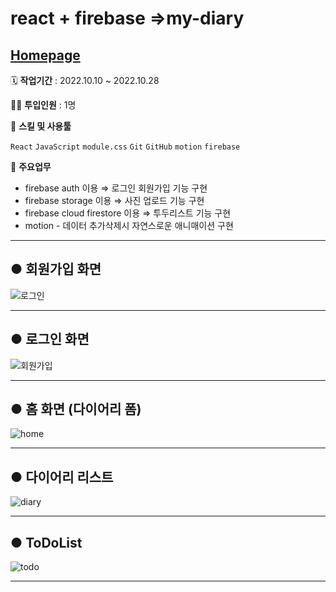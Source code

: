# react + firebase =>my-diary
## [Homepage](https://mydiary-50193.web.app/)
🗓️ **작업기간** : 2022.10.10 ~ 2022.10.28

👨‍💻 **투입인원** : 1명

🌱 **스킬 및 사용툴**

`React` `JavaScript` `module.css` `Git` `GitHub` `motion` `firebase`

📒 **주요업무** 

- firebase auth 이용 ⇒ 로그인 회원가입 기능 구현
- firebase storage 이용 ⇒ 사진 업로드 기능 구현
- firebase cloud firestore 이용 ⇒ 투두리스트 기능 구현
- motion  - 데이터 추가삭제시 자연스로운 애니매이션 구현

---
## ● 회원가입 화면

![로그인](https://user-images.githubusercontent.com/82385282/198648920-86f42abe-6c9d-4d38-bf47-69279dd99596.png)

---
## ● 로그인 화면

![회원가입](https://user-images.githubusercontent.com/82385282/198648978-eb4aca75-dc09-4c26-b37d-d815e205338b.png)

---
## ● 홈 화면 (다이어리 폼)

![home](https://user-images.githubusercontent.com/82385282/198649006-0a53b81d-6a06-4e0f-9534-0c3847be8f1c.png)

---
## ● 다이어리 리스트

![diary](https://user-images.githubusercontent.com/82385282/198649054-a9c8151a-8d36-465f-8656-d3f465818ff1.png)

---
## ● ToDoList 

![todo](https://user-images.githubusercontent.com/82385282/198649069-637ebf2a-58a7-41d1-b5fc-8d2862c609d8.png)

---
